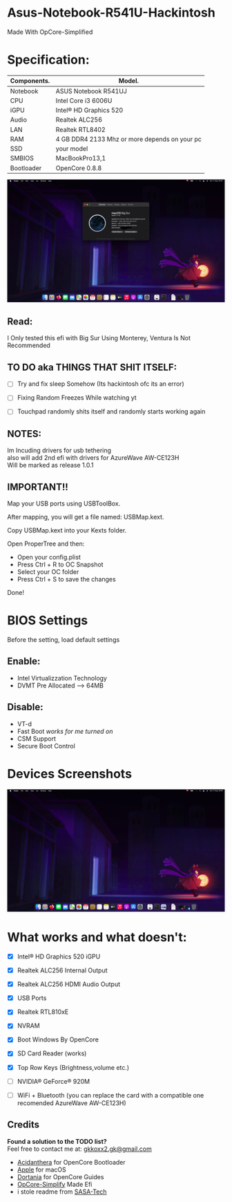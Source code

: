 # Asus-Notebook-R541U-Hackintosh

Made With OpCore-Simplified

# Specification:

| Components.      | Model.                                 |
| ---------------- | -------------------------------------- |
| Notebook         | ASUS Notebook R541UJ                   |
| CPU              | Intel Core i3 6006U                    | 
| iGPU             | Intel® HD Graphics 520                 |
| Audio            | Realtek ALC256                         |
| LAN              | Realtek RTL8402                        |
| RAM              | 4 GB DDR4 2133 Mhz or more depends on your pc|
| SSD              | your model                             |
| SMBIOS           | MacBookPro13,1                         |
| Bootloader       | OpenCore 0.8.8                         |

![infodp1](./Screenshot/1.png)


## Read:
I Only tested this efi with Big Sur
Using Monterey, Ventura Is Not Recommended

## TO DO aka THINGS THAT SHIT ITSELF:
- [ ] Try and fix sleep Somehow (Its hackintosh ofc its an error)  
- [ ] Fixing Random Freezes While watching yt  
- [ ] Touchpad randomly shits itself and randomly starts working again  



## NOTES:
Im Incuding drivers for usb tethering  
also will add 2nd efi with drivers for AzureWave AW-CE123H  
Will be marked as release 1.0.1

## IMPORTANT!!

  Map your USB ports using USBToolBox.

After mapping, you will get a file named: USBMap.kext.

Copy USBMap.kext into your Kexts folder.

Open ProperTree and then:

- Open your config.plist
- Press Ctrl + R to OC Snapshot
- Select your OC folder
- Press Ctrl + S to save the changes

Done!


# BIOS Settings

Before the setting, load default settings

## Enable:
- Intel Virtualizzation Technology
- DVMT Pre Allocated --> 64MB

## Disable:
- VT-d
- Fast Boot *works for me turned on*
- CSM Support
- Secure Boot Control

# Devices Screenshots
![sc1](./Screenshot/2.png)

# What works and what doesn't:
- [x] Intel® HD Graphics 520 iGPU
- [x] Realtek ALC256 Internal Output
- [x] Realtek ALC256 HDMI Audio Output
- [x] USB Ports
- [x] Realtek RTL810xE
- [x] NVRAM
- [x] Boot Windows By OpenCore
- [x] SD Card Reader (works)
- [x] Top Row Keys (Brightness,volume etc.)
- [ ] NVIDIA® GeForce® 920M
- [ ] WiFi + Bluetooth (you can replace the card with a compatible one recomended AzureWave AW-CE123H)


## Credits
**Found a solution to the TODO list?**  
Feel free to contact me at: [gkkoxx2.gk@gmail.com](mailto:gkkoxx2.gk@gmail.com)
- [Acidanthera](https://github.com/acidanthera) for OpenCore Bootloader
- [Apple](https://apple.com) for macOS
- [Dortania](https://github.com/dortania) for OpenCore Guides
- [OpCore-Simplify](https://github.com/lzhoang2801/OpCore-Simplify) Made Efi
- i stole readme from [SASA-Tech](https://github.com/SASA-Tech/Asus-VivoBook-R541U-Hackintosh/tree/main)
